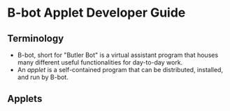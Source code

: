 # B-bot Applet Developer Guide

## Terminology
- B-bot, short for "Butler Bot" is a virtual assistant program that houses many
different useful functionalities for day-to-day work. 
- An *applet* is a self-contained program that can be distributed, installed, 
and run by B-bot.

## Applets

